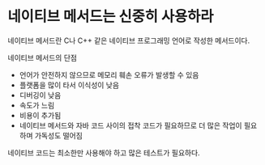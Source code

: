 # 네이티브 메서드는 신중히 사용하라

네이티브 메서드란 C나 C++ 같은 네이티브 프로그래밍 언어로 작성한 메서드이다.

네이티브 메서드의 단점

- 언어가 안전하지 않으므로 메모리 훼손 오류가 발생할 수 있음
- 플랫폼을 많이 타서 이식성이 낮음
- 디버깅이 낮음
- 속도가 느림
- 비용이 추가됨
- 네이티브 메서드와 자바 코드 사이의 접착 코드가 필요하므로 더 많은 작업이 필요하며 가독성도 떨어짐


네이티브 코드는 최소한만 사용해야 하고 많은 테스트가 필요하다.